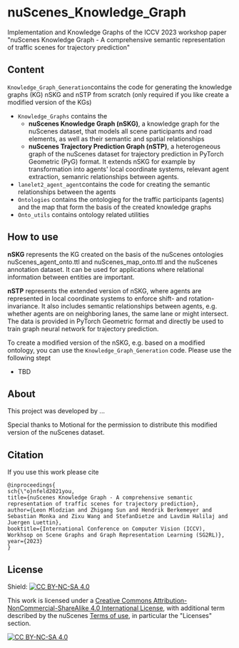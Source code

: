 # nuScenes_Knowledge_Graph
Implementation and Knowledge Graphs of the ICCV 2023 workshop paper "nuScenes Knowledge Graph - A comprehensive semantic representation of traffic scenes for trajectory prediction"

## Content
 `Knowledge_Graph_Generation`contains the code for generating the knowledge graphs (KG) nSKG and nSTP from scratch (only required if you like create a modified version of the KGs) 
- `Knowledge_Graphs` contains the
  - **nuScenes Knowledge Graph (nSKG)**, a knowledge graph for the nuScenes dataset, that models all scene participants and road elements, as well as their semantic and spatial relationships
  - **nuScenes Trajectory Prediction Graph (nSTP)**, a heterogeneous graph of the nuScenes dataset for trajectory prediction in PyTorch Geometric (PyG) format. It extends nSKG for example by transformation into agents' local coordinate systems, relevant agent extraction, semanric relationships between agents.
- `lanelet2_agent_agent`contains the code for creating the semantic relationships between the agents
- `Ontologies` contains the ontologieg for the traffic participants (agents) and the map that form the basis of the created knowledge graphs
- `Onto_utils` contains ontology related utilities  

## How to use
**nSKG** represents the KG created on the basis of the nuScenes ontologies nuScenes_agent_onto.ttl and nuScenes_map_onto.ttl and the nuScenes annotation dataset. It can be used for applications where relational information between entities are important. 

**nSTP** represents the extended version of nSKG, where agents are represented in local coordinate systems to enforce shift- and rotation-invariance. It also includes semantic relationships between agents, e.g. whether agents are on neighboring lanes, the same lane or might intersect. The data is provided in PyTorch Geometric format and directly be used to train graph neural network for trajectory prediction.

To create a modified version of the nSKG, e.g. based on a modified ontology, you can use the `Knowledge_Graph_Generation` code. Please use the following stept
- TBD

## About
This project was developed by ...

Special thanks to Motional for the permission to distribute this modified version of the nuScenes dataset.

## Citation
If you use this work please cite
```
@inproceedings{
sch{\"o}nfeld2021you,
title={nuScenes Knowledge Graph - A comprehensive semantic representation of traffic scenes for trajectory prediction},
author={Leon Mlodzian and Zhigang Sun and Hendrik Berkemeyer and Sebastian Monka and Zixu Wang and StefanDietze and Lavdim Halilaj and Juergen Luettin},
booktitle={International Conference on Computer Vision (ICCV), Workhsop on Scene Graphs and Graph Representation Learning (SG2RL)},
year={2023}
}
```
## License
Shield: [![CC BY-NC-SA 4.0][cc-by-nc-sa-shield]][cc-by-nc-sa]

This work is licensed under a
[Creative Commons Attribution-NonCommercial-ShareAlike 4.0 International License][cc-by-nc-sa], 
with additional term described by the nuScenes [Terms of use](https://www.nuscenes.org/terms-of-use), in particular the "Licenses" section.

[![CC BY-NC-SA 4.0][cc-by-nc-sa-image]][cc-by-nc-sa]

[cc-by-nc-sa]: http://creativecommons.org/licenses/by-nc-sa/4.0/
[cc-by-nc-sa-image]: https://licensebuttons.net/l/by-nc-sa/4.0/88x31.png
[cc-by-nc-sa-shield]: https://img.shields.io/badge/License-CC%20BY--NC--SA%204.0-lightgrey.svg
